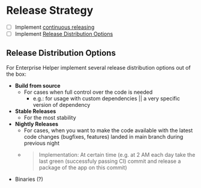 # Release Strategy

- [ ] Implement [continuous releasing](/software-engineering/continuous-releases)
- [ ] Implement [Release Distribution Options](#release-distribution-options)

## Release Distribution Options

For Enterprise Helper implement several release distribution options out of the box:

- **Build from source**
    - For cases when full control over the code is needed
        - e.g.: for usage with custom dependencies || a very specific version of dependency
- **Stable Releases**
    - For the most stability
- **Nightly Releases**
    - For cases, when you want to make the code available with the latest code changes (bugfixes, features) landed in main branch during previous night
    - > Implementation: At certain time (e.g. at 2 AM each day take the last green (successfuly passing CI) commit and release a package of the app on this commit)
- Binaries (?)

